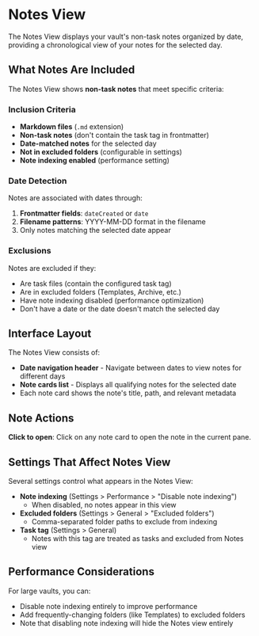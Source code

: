 # Notes View

The Notes View displays your vault's non-task notes organized by date, providing a chronological view of your notes for the selected day.

## What Notes Are Included

The Notes View shows **non-task notes** that meet specific criteria:

### Inclusion Criteria
- **Markdown files** (`.md` extension)
- **Non-task notes** (don't contain the task tag in frontmatter)
- **Date-matched notes** for the selected day
- **Not in excluded folders** (configurable in settings)
- **Note indexing enabled** (performance setting)

### Date Detection
Notes are associated with dates through:
1. **Frontmatter fields**: `dateCreated` or `date` 
2. **Filename patterns**: YYYY-MM-DD format in the filename
3. Only notes matching the selected date appear

### Exclusions
Notes are excluded if they:
- Are task files (contain the configured task tag)
- Are in excluded folders (Templates, Archive, etc.)
- Have note indexing disabled (performance optimization)
- Don't have a date or the date doesn't match the selected day

## Interface Layout

The Notes View consists of:
- **Date navigation header** - Navigate between dates to view notes for different days
- **Note cards list** - Displays all qualifying notes for the selected date
- Each note card shows the note's title, path, and relevant metadata

## Note Actions

**Click to open**: Click on any note card to open the note in the current pane.

## Settings That Affect Notes View

Several settings control what appears in the Notes View:

- **Note indexing** (Settings > Performance > "Disable note indexing")
  - When disabled, no notes appear in this view
- **Excluded folders** (Settings > General > "Excluded folders") 
  - Comma-separated folder paths to exclude from indexing
- **Task tag** (Settings > General)
  - Notes with this tag are treated as tasks and excluded from Notes view

## Performance Considerations

For large vaults, you can:
- Disable note indexing entirely to improve performance
- Add frequently-changing folders (like Templates) to excluded folders
- Note that disabling note indexing will hide the Notes view entirely